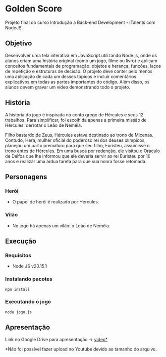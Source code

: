 # Golden Score
Projeto final do curso Introdução a Back-end Development - iTalents com NodeJS

## Objetivo
Desenvolver uma tela interativa em JavaScript utilizando Node.js, onde os alunos criam uma
história original (como um jogo, filme ou livro) e aplicam conceitos fundamentais de
programação: objetos e herança, funções, laços de repetição e estruturas de decisão. O
projeto deve conter pelo menos uma aplicação de cada um desses tópicos e incluir
comentários explicativos em todas as partes importantes do código. Além disso, os alunos
devem gravar um vídeo demonstrando todo o projeto.

## História
A história do jogo é inspirada no conto grego de Hércules e seus 12 trabalhos. Para simplificar, foi escolhida apenas a primeira missão de Hércules: derrotar o Leão de Neméia. 

Filho bastardo de Zeus, Hércules estava destinado ao trono de Micenas. Contudo, Hera, mulher oficial do poderoso rei dos deuses olímpicos, planejou um parto prematuro para que seu filho, Euristeu, assumisse o trono antes de Hércules.
Em uma busca por redenção, ele visitou o Oráculo de Delfos que lhe informou que ele deveria servir ao rei Euristeu por 10 anos e realizar uma árdua tarefa para que sua honra fosse retomada. 

## Personagens
### Herói
- O papel de herói é realizado por Hércules.

### Vilão
- No jogo há apenas um vilão: o Leão de Neméia.

## Execução
### Requisitos
- Node JS v20.15.1
### Instalando pacotes
`
    npm install
`
### Executando o jogo
`
    node jogo.js
`

## Apresentação
Link no Google Drive para apresentação -> [video*](https://drive.google.com/file/d/1_CAnO3ydCQhlg6UowDevwLSl8zWwzt8n/view?usp=sharing)

*Não foi possível fazer upload no Youtube devido ao tamanho do arquivo.

